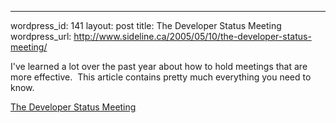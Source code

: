--- 
wordpress_id: 141
layout: post
title: The Developer Status Meeting
wordpress_url: http://www.sideline.ca/2005/05/10/the-developer-status-meeting/

<p>I've learned a lot over the past year about how to hold meetings that are more effective.  This article contains pretty much everything you need to know.</p><p><a href="http://odetocode.com/Articles/323.aspx">The Developer Status Meeting</a></p><p><em></em></p>
